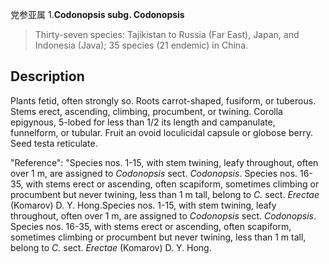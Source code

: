 党参亚属
1.**Codonopsis subg. Codonopsis**

> Thirty-seven species: Tajikistan to Russia (Far East), Japan, and Indonesia (Java); 35 species (21 endemic) in China.


## Description
Plants fetid, often strongly so. Roots carrot-shaped, fusiform, or tuberous. Stems erect, ascending, climbing, procumbent, or twining. Corolla epigynous, 5-lobed for less than 1/2 its length and campanulate, funnelform, or tubular. Fruit an ovoid loculicidal capsule or globose berry. Seed testa reticulate.

  "Reference": "Species nos. 1-15, with stem twining, leafy throughout, often over 1 m, are assigned to *Codonopsis* sect. *Codonopsis*. Species nos. 16-35, with stems erect or ascending, often scapiform, sometimes climbing or procumbent but never twining, less than 1 m tall, belong to *C.* sect. *Erectae* (Komarov) D. Y. Hong.Species nos. 1-15, with stem twining, leafy throughout, often over 1 m, are assigned to *Codonopsis* sect. *Codonopsis*. Species nos. 16-35, with stems erect or ascending, often scapiform, sometimes climbing or procumbent but never twining, less than 1 m tall, belong to *C.* sect. *Erectae* (Komarov) D. Y. Hong.

